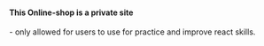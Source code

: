 <h4>This Online-shop is a private site</h4>
- only allowed for users to use for practice and improve react skills.
